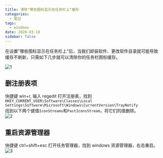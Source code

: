 ```yaml
---
title: 清除"哪些图标显示在任务栏上"缓存
categories:
  - 笔记
tags:
  - windows
date: 2020-03-18
sidebar: false
---
```


在设置"哪些图标显示在任务栏上"后，当我们卸装软件、更改软件目录就可能导致缓存不刷新，只需如下几步就可以清除你的任务栏图标缓存。

<!-- more -->

![1][]

## 删注册表项

快捷键 win+r, 输入 regedit 打开注册表，找到  
`HKEY_CURRENT_USER\Software\Classes\Local Settings\Software\Microsoft\Windows\CurrentVersion\TrayNotify`  
找到以下两个键值`IconStreams`和`PastIconsStream`，将它们的值删除。  
![2][]

## 重启资源管理器

快捷键 ctrl+shift+esc 打开任务管理器，找到 windows 资源管理器，右击重启。  
![3][]

[1]: https://i.loli.net/2021/11/26/ZRnJsLxaT1dKi8G.png
[2]: https://i.loli.net/2021/11/26/Ae8ubLYljKiyxsn.png
[3]: https://i.loli.net/2021/11/26/BZyhs4me3dcxuiE.png
